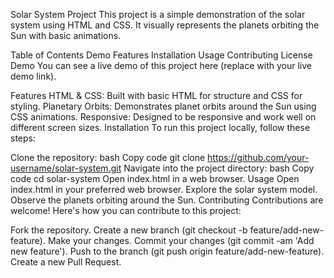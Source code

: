 Solar System Project
This project is a simple demonstration of the solar system using HTML and CSS. It visually represents the planets orbiting the Sun with basic animations.

Table of Contents
Demo
Features
Installation
Usage
Contributing
License
Demo
You can see a live demo of this project here (replace with your live demo link).


Features
HTML & CSS: Built with basic HTML for structure and CSS for styling.
Planetary Orbits: Demonstrates planet orbits around the Sun using CSS animations.
Responsive: Designed to be responsive and work well on different screen sizes.
Installation
To run this project locally, follow these steps:

Clone the repository:
bash
Copy code
git clone https://github.com/your-username/solar-system.git
Navigate into the project directory:
bash
Copy code
cd solar-system
Open index.html in a web browser.
Usage
Open index.html in your preferred web browser.
Explore the solar system model.
Observe the planets orbiting around the Sun.
Contributing
Contributions are welcome! Here's how you can contribute to this project:

Fork the repository.
Create a new branch (git checkout -b feature/add-new-feature).
Make your changes.
Commit your changes (git commit -am 'Add new feature').
Push to the branch (git push origin feature/add-new-feature).
Create a new Pull Request.

